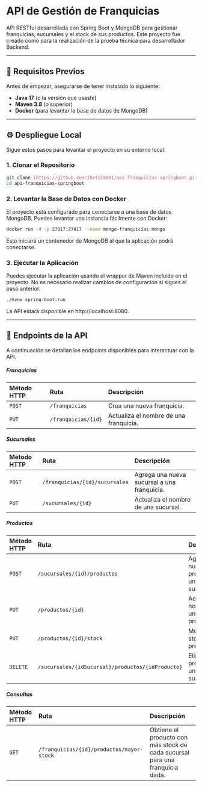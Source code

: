 # API de Gestión de Franquicias

API RESTful desarrollada con Spring Boot y MongoDB para gestionar franquicias, sucursales y el stock de sus productos. Este proyecto fue creado como para la realización de la prueba técnica para desarrollador Backend.

---

## 🚀 Requisitos Previos

Antes de empezar, asegurarse de tener instalado lo siguiente:

* **Java 17** (o la versión que usaste)
* **Maven 3.8** (o superior)
* **Docker** (para levantar la base de datos de MongoDB)

---

## ⚙️ Despliegue Local

Sigue estos pasos para levantar el proyecto en su entorno local.

### 1. Clonar el Repositorio
```bash
git clone [https://github.com/Jhetal0001/api-franquicias-springboot.git](https://github.com/Jhetal0001/api-franquicias-springboot.git)
cd api-franquicias-springboot
```
### 2. Levantar la Base de Datos con Docker

El proyecto está configurado para conectarse a una base de datos MongoDB. Puedes levantar una instancia fácilmente con Docker:

```bash
docker run -d -p 27017:27017 --name mongo-franquicias mongo
```

Esto iniciará un contenedor de MongoDB al que la aplicación podrá conectarse.

### 3. Ejecutar la Aplicación

Puedes ejecutar la aplicación usando el wrapper de Maven incluido en el proyecto. No es necesario realizar cambios de configuración si sigues el paso anterior.

```bash
./mvnw spring-boot:run
```
La API estará disponible en http://localhost:8080.

---

## 📖 Endpoints de la API

A continuación se detallan los endpoints disponibles para interactuar con la API.

##### Franquicias

| Método HTTP | Ruta | Descripción |
|:---|:---|:---|
| `POST` | `/franquicias` | Crea una nueva franquicia. |
| `PUT` | `/franquicias/{id}` | Actualiza el nombre de una franquicia. |

##### Sucursales

| Método HTTP | Ruta | Descripción |
|:---|:---|:---|
| `POST` | `/franquicias/{id}/sucursales` | Agrega una nueva sucursal a una franquicia. |
| `PUT` | `/sucursales/{id}` | Actualiza el nombre de una sucursal. |

##### Productos

| Método HTTP | Ruta | Descripción |
|:---|:---|:---|
| `POST` | `/sucursales/{id}/productos` | Agrega un nuevo producto a una sucursal. |
| `PUT` | `/productos/{id}` | Actualiza el nombre de un producto. |
| `PUT` | `/productos/{id}/stock` | Modifica el stock de un producto. |
| `DELETE` | `/sucursales/{idSucursal}/productos/{idProducto}` | Elimina un producto de una sucursal. |

##### Consultas

| Método HTTP | Ruta | Descripción |
|:---|:---|:---|
| `GET` | `/franquicias/{id}/productos/mayor-stock` | Obtiene el producto con más stock de cada sucursal para una franquicia dada. |